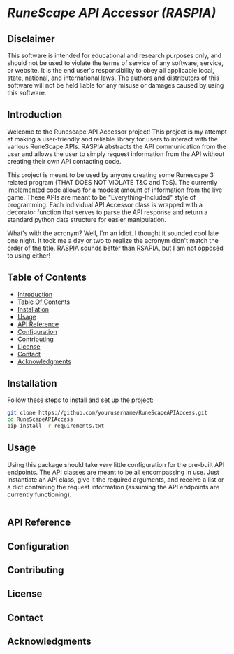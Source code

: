 
# *RuneScape API Accessor (RASPIA)*

## Disclaimer

This software is intended for educational and research purposes only, and should not be used to violate the terms of
service of any software, service, or website. It is the end user's responsibility to obey all applicable local, state, 
national, and international laws. The authors and distributors of this software will not be held liable for any misuse 
or damages caused by using this software.



## Introduction
Welcome to the Runescape API Accessor project! This project is my attempt at making a user-friendly and reliable
library for users to interact with the various RuneScape APIs. RASPIA abstracts the API communication from the user and
allows the user to simply request information from the API without creating their own API contacting code.

This project is meant to be used by anyone creating some Runescape 3 related program (THAT DOES NOT VIOLATE T&C and ToS).
The currently implemented code allows for a modest amount of information from the live game. These APIs are meant to be
"Everything-Included" style of programming. Each individual API Accessor class is wrapped with a decorator function that 
serves to parse the API response and return a standard python data structure for easier manipulation.

What's with the acronym? Well, I'm an idiot. I thought it sounded cool late one night. It took me a day or two to 
realize the acronym didn't match the order of the title. RASPIA sounds better than RSAPIA, but I am not opposed to using
either!

## Table of Contents
- [Introduction](#introduction)
- [Table Of Contents](#table-of-contents)
- [Installation](#installation)
- [Usage](#usage)
- [API Reference](#api-reference)
- [Configuration](#configuration)
- [Contributing](#contributing)
- [License](#license)
- [Contact](#contact)
- [Acknowledgments](#acknowledgments)


## Installation

Follow these steps to install and set up the project:

```bash
git clone https://github.com/yourusername/RuneScapeAPIAccess.git
cd RuneScapeAPIAccess
pip install -r requirements.txt
```

## Usage

Using this package should take very little configuration for the pre-built API endpoints. The API classes are meant to
be all encompassing in use. Just instantiate an API class, give it the required arguments, and receive a list or a dict
containing the request information (assuming the API endpoints are currently functioning).


```

```




## API Reference


## Configuration


## Contributing


## License


## Contact
  

## Acknowledgments
